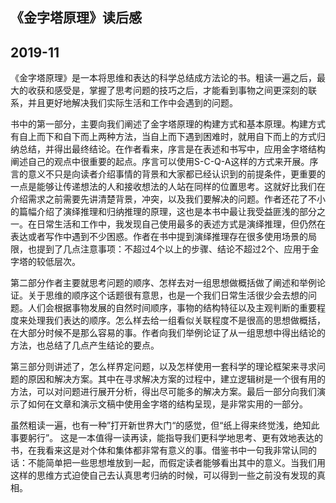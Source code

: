 ## 《金字塔原理》读后感
##  2019-11


   《金字塔原理》是一本将思维和表达的科学总结成方法论的书。粗读一遍之后，最大的收获和感受是，掌握了思考问题的技巧之后，才能看到事物之间更深刻的联系，并且更好地解决我们实际生活和工作中会遇到的问题。

   书中的第一部分，主要向我们阐述了金字塔原理的构建方式和基本原理。构建方式有自上而下和自下而上两种方法，当自上而下遇到困难时，就用自下而上的方式归纳总结，并得出最终结论。在作者看来，序言是在表述和书写中，应用金字塔结构阐述自己的观点中很重要的起点。序言可以使用S-C-Q-A这样的方式来开展。序言的意义不只是向读者介绍事情的背景和大家都已经认识到的前提条件，更重要的一点是能够让传递想法的人和接收想法的人站在同样的位置思考。这就好比我们在介绍需求之前需要先讲清楚背景，冲突，以及我们要解决的问题。作者还花了不小的篇幅介绍了演绎推理和归纳推理的原理，这也是本书中最让我受益匪浅的部分之一。在日常生活和工作中，我发现自己使用最多的表述方式是演绎推理，但仍然在表达或者写作中遇到不少困惑。作者在书中提到演绎推理存在很多使用场景的局限，也提到了几点注意事项：不超过4个以上的步骤、结论不超过2个、应用于金字塔的较低层次。

   第二部分作者主要就思考问题的顺序、怎样去对一组思想做概括做了阐述和举例论证。关于思维的顺序这个话题很有意思，也是一个我们日常生活很少会去想的问题。人们会根据事物发展的自然时间顺序，事物的结构特征以及主观判断的重要程度来处理我们表达的顺序。怎么样去给一组看似关联程度不是很高的思想做概括，在大部分时候不是那么容易的事。作者向我们举例论证了从一组思想中得出结论的方法，也总结了几点产生结论的要点。
 
  第三部分则讲述了，怎么样界定问题，以及怎样使用一套科学的理论框架来寻求问题的原因和解决方案。其中在寻求解决方案的过程中，建立逻辑树是一个很有用的方法，可以对问题进行展开分析，得出尽可能多的解决方案。最后一部分向我们演示了如何在文章和演示文稿中使用金字塔的结构呈现，是非常实用的一部分。
 
  虽然粗读一遍，也有一种”打开新世界大门“的感觉，但“纸上得来终觉浅，绝知此事要躬行”。 这是一本值得一读再读，能指导我们更科学地思考、更有效地表达的书，在我看来这是对个体和集体都非常有意义的事。借鉴书中一句我非常认同的话：不能简单把一些思想堆放到一起，而假定读者能够看出其中的意义。当我们用这样的思维方式迫使自己去认真思考归纳的时候，可以得到一些之前没有发现的真相。
